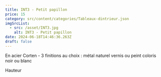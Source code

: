 ```yaml
---
title: INT3 - Petit papillon
price: 15
category: src/content/categories/Tableaux-dintrieur.json
imgSrcList:
  - src: /asset/INT3.jpg
    alt: INT3 - Petit papillon
date: 2024-06-18T14:46:36.263Z
draft: false
---
```


En acier Corten - 3 finitions au choix : métal naturel vernis ou peint coloris noir ou blanc

Hauteur 
